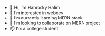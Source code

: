 - 👋 Hi, I’m Hanrocky Halim
- 👀 I’m interested in webdev
- 🌱 I’m currently learning MERN stack
- 💞️ I’m looking to collaborate on MERN project
- 📫 I'm a college student 

<!---
hanrockyhalim/hanrockyhalim is a ✨ special ✨ repository because its `README.md` (this file) appears on your GitHub profile.
You can click the Preview link to take a look at your changes.
--->
